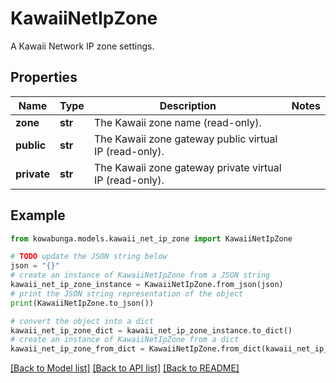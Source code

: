 # KawaiiNetIpZone

A Kawaii Network IP zone settings.

## Properties

Name | Type | Description | Notes
------------ | ------------- | ------------- | -------------
**zone** | **str** | The Kawaii zone name (read-only). | 
**public** | **str** | The Kawaii zone gateway public virtual IP (read-only). | 
**private** | **str** | The Kawaii zone gateway private virtual IP (read-only). | 

## Example

```python
from kowabunga.models.kawaii_net_ip_zone import KawaiiNetIpZone

# TODO update the JSON string below
json = "{}"
# create an instance of KawaiiNetIpZone from a JSON string
kawaii_net_ip_zone_instance = KawaiiNetIpZone.from_json(json)
# print the JSON string representation of the object
print(KawaiiNetIpZone.to_json())

# convert the object into a dict
kawaii_net_ip_zone_dict = kawaii_net_ip_zone_instance.to_dict()
# create an instance of KawaiiNetIpZone from a dict
kawaii_net_ip_zone_from_dict = KawaiiNetIpZone.from_dict(kawaii_net_ip_zone_dict)
```
[[Back to Model list]](../README.md#documentation-for-models) [[Back to API list]](../README.md#documentation-for-api-endpoints) [[Back to README]](../README.md)



